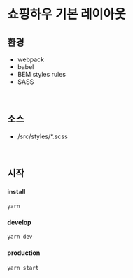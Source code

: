 # 쇼핑하우 기본 레이아웃 

## 환경

- webpack
- babel
- BEM styles rules
- SASS

<br>

## 소스

- /src/styles/\*.scss

<br>

## 시작

#### install

```bash
yarn
```

#### develop

```bash
yarn dev
```

#### production

```bash
yarn start
```
